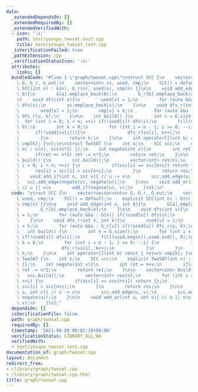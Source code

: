 ```yaml
---
data:
  _extendedDependsOn: []
  _extendedRequiredBy: []
  _extendedVerifiedWith:
  - icon: ':x:'
    path: test/yosupo_twosat.test.cpp
    title: test/yosupo_twosat.test.cpp
  _isVerificationFailed: true
  _pathExtension: cpp
  _verificationStatusIcon: ':x:'
  attributes:
    links: []
  bundledCode: "#line 1 \"graph/twosat.cpp\"\nstruct SCC {\n    vector<vector<int>>\
    \ G, G_r, G_out;\n    vector<int> vs, used, cmp;\n    SCC() = default;\n    explicit\
    \ SCC(int n) : G(n), G_r(n), used(n), cmp(n) {}\n\n    void add_edge(int a, int\
    \ b){\n        G[a].emplace_back(b);\n        G_r[b].emplace_back(a);\n    }\n\
    \n    void dfs(int v){\n        used[v] = 1;\n        for (auto &&u : G[v]) if(!used[u])\
    \ dfs(u);\n        vs.emplace_back(v);\n    }\n\n    void dfs_r(int v, int k){\n\
    \        used[v] = 1;\n        cmp[v] = k;\n        for (auto &&u : G_r[v]) if(!used[u])\
    \ dfs_r(u, k);\n    }\n\n    int build() {\n        int n = G.size();\n      \
    \  for (int i = 0; i < n; ++i) if(!used[i]) dfs(i);\n        fill(used.begin(),used.end(),\
    \ 0);\n        int k = 0;\n        for (int i = n - 1; i >= 0; --i) {\n      \
    \      if(!used[vs[i]]){\n                dfs_r(vs[i], k++);\n            }\n\
    \        }\n        return k;\n    }\n\n    int operator[](int k) const { return\
    \ cmp[k]; }\n};\n\nstruct TwoSAT {\n    int n;\n    SCC scc;\n    explicit TwoSAT(int\
    \ n) : n(n), scc(n*2) {};\n    int negate(int v){\n        int ret = n+v;\n  \
    \      if(ret >= n*2) ret -= n*2;\n        return ret;\n    }\n\n    vector<int>\
    \ build() {\n        scc.build();\n        vector<int> res(n);\n        for (int\
    \ i = 0; i < n; ++i) {\n            if(scc[i] == scc[n+i]) return {};\n      \
    \      res[i] = scc[i] > scc[n+i];\n        }\n        return res;\n    }\n\n\
    \    void add_if(int u, int v){ // u -> v\n        scc.add_edge(u, v);\n     \
    \   scc.add_edge(negate(v), negate(u));\n    }\n\n    void add_or(int u, int v){\
    \ // u || v\n        add_if(negate(u), v);\n    }\n};\n"
  code: "struct SCC {\n    vector<vector<int>> G, G_r, G_out;\n    vector<int> vs,\
    \ used, cmp;\n    SCC() = default;\n    explicit SCC(int n) : G(n), G_r(n), used(n),\
    \ cmp(n) {}\n\n    void add_edge(int a, int b){\n        G[a].emplace_back(b);\n\
    \        G_r[b].emplace_back(a);\n    }\n\n    void dfs(int v){\n        used[v]\
    \ = 1;\n        for (auto &&u : G[v]) if(!used[u]) dfs(u);\n        vs.emplace_back(v);\n\
    \    }\n\n    void dfs_r(int v, int k){\n        used[v] = 1;\n        cmp[v]\
    \ = k;\n        for (auto &&u : G_r[v]) if(!used[u]) dfs_r(u, k);\n    }\n\n \
    \   int build() {\n        int n = G.size();\n        for (int i = 0; i < n; ++i)\
    \ if(!used[i]) dfs(i);\n        fill(used.begin(),used.end(), 0);\n        int\
    \ k = 0;\n        for (int i = n - 1; i >= 0; --i) {\n            if(!used[vs[i]]){\n\
    \                dfs_r(vs[i], k++);\n            }\n        }\n        return\
    \ k;\n    }\n\n    int operator[](int k) const { return cmp[k]; }\n};\n\nstruct\
    \ TwoSAT {\n    int n;\n    SCC scc;\n    explicit TwoSAT(int n) : n(n), scc(n*2)\
    \ {};\n    int negate(int v){\n        int ret = n+v;\n        if(ret >= n*2)\
    \ ret -= n*2;\n        return ret;\n    }\n\n    vector<int> build() {\n     \
    \   scc.build();\n        vector<int> res(n);\n        for (int i = 0; i < n;\
    \ ++i) {\n            if(scc[i] == scc[n+i]) return {};\n            res[i] =\
    \ scc[i] > scc[n+i];\n        }\n        return res;\n    }\n\n    void add_if(int\
    \ u, int v){ // u -> v\n        scc.add_edge(u, v);\n        scc.add_edge(negate(v),\
    \ negate(u));\n    }\n\n    void add_or(int u, int v){ // u || v\n        add_if(negate(u),\
    \ v);\n    }\n};"
  dependsOn: []
  isVerificationFile: false
  path: graph/twosat.cpp
  requiredBy: []
  timestamp: '2021-06-09 00:02:19+09:00'
  verificationStatus: LIBRARY_ALL_WA
  verifiedWith:
  - test/yosupo_twosat.test.cpp
documentation_of: graph/twosat.cpp
layout: document
redirect_from:
- /library/graph/twosat.cpp
- /library/graph/twosat.cpp.html
title: graph/twosat.cpp
---
```

